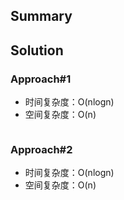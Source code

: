 ## 

## Summary

## Solution

### Approach#1

- 时间复杂度：O(nlogn)
- 空间复杂度：O(n)

```java

```
### Approach#2

- 时间复杂度：O(nlogn)
- 空间复杂度：O(n)

```java

```